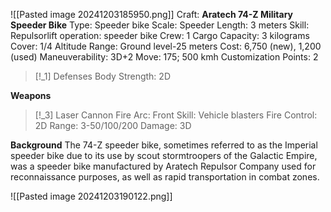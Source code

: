 ![[Pasted image 20241203185950.png]]
Craft: **Aratech 74-Z Military Speeder Bike**
Type: Speeder bike
Scale: Speeder
Length: 3 meters
Skill: Repulsorlift operation: speeder bike
Crew: 1
Cargo Capacity: 3 kilograms
Cover: 1/4
Altitude Range: Ground level-25 meters
Cost: 6,750 (new), 1,200 (used)
Maneuverability: 3D+2
Move: 175; 500 kmh
Customization Points: 2

> [!_1] Defenses
> Body Strength: 2D

**Weapons**
> [!_3] Laser Cannon
> Fire Arc: Front
> Skill: Vehicle blasters
> Fire Control: 2D
> Range: 3-50/100/200
> Damage: 3D

**Background**
The 74-Z speeder bike, sometimes referred to as the Imperial speeder bike due to its use by scout stormtroopers of the Galactic Empire, was a speeder bike manufactured by Aratech Repulsor Company used for reconnaissance purposes, as well as rapid transportation in combat zones.

![[Pasted image 20241203190122.png]]

